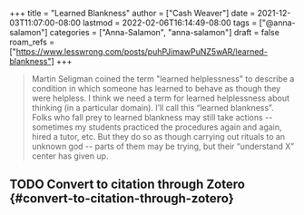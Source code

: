 +++
title = "Learned Blankness"
author = ["Cash Weaver"]
date = 2021-12-03T11:07:00-08:00
lastmod = 2022-02-06T16:14:49-08:00
tags = ["@anna-salamon"]
categories = ["Anna-Salamon", "anna-salamon"]
draft = false
roam_refs = ["https://www.lesswrong.com/posts/puhPJimawPuNZ5wAR/learned-blankness"]
+++

> Martin Seligman coined the term "learned helplessness" to describe a condition in which someone has learned to behave as though they were helpless. I think we need a term for learned helplessness about thinking (in a particular domain). I’ll call this “learned blankness”. Folks who fall prey to learned blankness may still take actions -- sometimes my students practiced the procedures again and again, hired a tutor, etc. But they do so as though carrying out rituals to an unknown god -- parts of them may be trying, but their “understand X” center has given up.


## <span class="org-todo todo TODO">TODO</span> Convert to citation through Zotero {#convert-to-citation-through-zotero}
